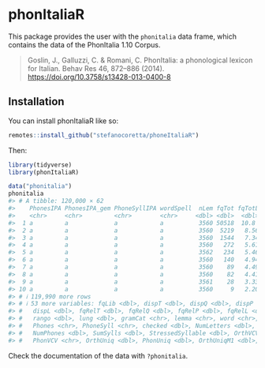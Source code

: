 
<!-- README.md is generated from README.Rmd. Please edit that file -->

# phonItaliaR

<!-- badges: start -->
<!-- badges: end -->

This package provides the user with the `phonitalia` data frame, which
contains the data of the PhonItalia 1.10 Corpus.

> Goslin, J., Galluzzi, C. & Romani, C. PhonItalia: a phonological
> lexicon for Italian. Behav Res 46, 872–886 (2014).
> <https://doi.org/10.3758/s13428-013-0400-8>

## Installation

You can install phonItaliaR like so:

``` r
remotes::install_github("stefanocoretta/phoneItaliaR")
```

Then:

``` r
library(tidyverse)
library(phonItaliaR)
```

``` r
data("phonitalia")
phonitalia
#> # A tibble: 120,000 × 62
#>    PhonesIPA PhonesIPA_gem PhoneSyllIPA wordSpell  nLem fqTot fqTotL fqQuo fqPer
#>    <chr>     <chr>         <chr>        <chr>     <dbl> <dbl>  <dbl> <dbl> <dbl>
#>  1 a         a             a            a          3560 50518  10.8  23982 17679
#>  2 a         a             a            a          3560  5219   8.56  2391  1948
#>  3 a         a             a            a          3560  1544   7.34   537   625
#>  4 a         a             a            a          3560   272   5.61   112    80
#>  5 a         a             a            a          3562   234   5.46   109   107
#>  6 a         a             a            a          3560   140   4.94    81    53
#>  7 a         a             a            a          3560    89   4.49    45    37
#>  8 a         a             a            a          3560    82   4.41    44    34
#>  9 a         a             a            a          3561    28   3.33    18    10
#> 10 a         a             a            a          3560     9   2.20     2     5
#> # ℹ 119,990 more rows
#> # ℹ 53 more variables: fqLib <dbl>, dispT <dbl>, dispQ <dbl>, dispP <dbl>,
#> #   dispL <dbl>, fqRelT <dbl>, fqRelQ <dbl>, fqRelP <dbl>, fqRelL <dbl>,
#> #   rango <dbl>, lung <dbl>, gramCat <chr>, lemma <chr>, word <chr>,
#> #   Phones <chr>, PhoneSyll <chr>, checked <dbl>, NumLetters <dbl>,
#> #   NumPhones <dbl>, SumSylls <dbl>, StressedSyllable <dbl>, OrthVCV <chr>,
#> #   PhonVCV <chr>, OrthUniq <dbl>, PhonUniq <dbl>, OrthUniqM1 <dbl>, …
```

Check the documentation of the data with `?phonitalia`.
